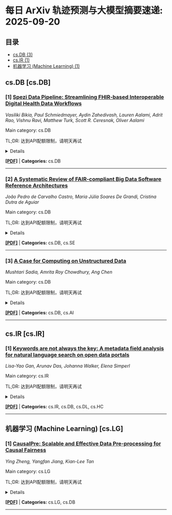 # 每日 ArXiv 轨迹预测与大模型摘要速递: 2025-09-20

## 目录

- [cs.DB (3)](#cs-db)
- [cs.IR (1)](#cs-ir)
- [机器学习 (Machine Learning) (1)](#cs-lg)

## cs.DB [cs.DB]
### [1] [Spezi Data Pipeline: Streamlining FHIR-based Interoperable Digital Health Data Workflows](https://arxiv.org/abs/2509.14296)
*Vasiliki Bikia, Paul Schmiedmayer, Aydin Zahedivash, Lauren Aalami, Adrit Rao, Vishnu Ravi, Matthew Turk, Scott R. Ceresnak, Oliver Aalami*

Main category: cs.DB

TL;DR: 达到API配额限制，请明天再试


<details>
  <summary>Details</summary>
Motivation: Error: API quota exceeded

Method: Error: API quota exceeded

Result: Error: API quota exceeded

Conclusion: 请联系管理员或等待明天API配额重置。

Abstract: The increasing adoption of digital health technologies has amplified the need for robust, interoperable solutions to manage complex healthcare data. We present the Spezi Data Pipeline, an open-source Python toolkit designed to streamline the analysis of digital health data, from secure access and retrieval to processing, visualization, and export. The Pipeline is integrated into the larger Stanford Spezi open-source ecosystem for developing research and translational digital health software systems. Leveraging HL7 FHIR-based data representations, the pipeline enables standardized handling of diverse data types--including sensor-derived observations, ECG recordings, and clinical questionnaires--across research and clinical environments. We detail the modular system architecture and demonstrate its application using real-world data from the PAWS at Stanford University, in which the pipeline facilitated efficient extraction, transformation, and clinician-driven review of Apple Watch ECG data, supporting annotation and comparative analysis alongside traditional monitors. By reducing the need for bespoke development and enhancing workflow efficiency, the Spezi Data Pipeline advances the scalability and interoperability of digital health research, ultimately supporting improved care delivery and patient outcomes.

</details>

[**[PDF]**](https://arxiv.org/pdf/2509.14296) | **Categories:** cs.DB

---

### [2] [A Systematic Review of FAIR-compliant Big Data Software Reference Architectures](https://arxiv.org/abs/2509.14370)
*João Pedro de Carvalho Castro, Maria Júlia Soares De Grandi, Cristina Dutra de Aguiar*

Main category: cs.DB

TL;DR: 达到API配额限制，请明天再试


<details>
  <summary>Details</summary>
Motivation: Error: API quota exceeded

Method: Error: API quota exceeded

Result: Error: API quota exceeded

Conclusion: 请联系管理员或等待明天API配额重置。

Abstract: To meet the standards of the Open Science movement, the FAIR Principles emphasize the importance of making scientific data Findable, Accessible, Interoperable, and Reusable. Yet, creating a repository that adheres to these principles presents significant challenges. Managing large volumes of diverse research data and metadata, often generated rapidly, requires a precise approach. This necessity has led to the development of Software Reference Architectures (SRAs) to guide the implementation process for FAIR-compliant repositories. This article conducts a systematic review of research efforts focused on architectural solutions for such repositories. We detail our methodology, covering all activities undertaken in the planning and execution phases of the review. We analyze 323 references from reputable sources and expert recommendations, identifying 7 studies on general-purpose big data SRAs, 13 pipelines implementing FAIR Principles in specific contexts, and 3 FAIR-compliant big data SRAs. We provide a thorough description of their key features and assess whether the research questions posed in the planning phase were adequately addressed. Additionally, we discuss the limitations of the retrieved studies and identify tendencies and opportunities for further research.

</details>

[**[PDF]**](https://arxiv.org/pdf/2509.14370) | **Categories:** cs.DB, cs.SE

---

### [3] [A Case for Computing on Unstructured Data](https://arxiv.org/abs/2509.14601)
*Mushtari Sadia, Amrita Roy Chowdhury, Ang Chen*

Main category: cs.DB

TL;DR: 达到API配额限制，请明天再试


<details>
  <summary>Details</summary>
Motivation: Error: API quota exceeded

Method: Error: API quota exceeded

Result: Error: API quota exceeded

Conclusion: 请联系管理员或等待明天API配额重置。

Abstract: Unstructured data, such as text, images, audio, and video, comprises the vast majority of the world's information, yet it remains poorly supported by traditional data systems that rely on structured formats for computation. We argue for a new paradigm, which we call computing on unstructured data, built around three stages: extraction of latent structure, transformation of this structure through data processing techniques, and projection back into unstructured formats. This bi-directional pipeline allows unstructured data to benefit from the analytical power of structured computation, while preserving the richness and accessibility of unstructured representations for human and AI consumption. We illustrate this paradigm through two use cases and present the research components that need to be developed in a new data system called MXFlow.

</details>

[**[PDF]**](https://arxiv.org/pdf/2509.14601) | **Categories:** cs.DB, cs.AI

---


## cs.IR [cs.IR]
### [1] [Keywords are not always the key: A metadata field analysis for natural language search on open data portals](https://arxiv.org/abs/2509.14457)
*Lisa-Yao Gan, Arunav Das, Johanna Walker, Elena Simperl*

Main category: cs.IR

TL;DR: 达到API配额限制，请明天再试


<details>
  <summary>Details</summary>
Motivation: Error: API quota exceeded

Method: Error: API quota exceeded

Result: Error: API quota exceeded

Conclusion: 请联系管理员或等待明天API配额重置。

Abstract: Open data portals are essential for providing public access to open datasets. However, their search interfaces typically rely on keyword-based mechanisms and a narrow set of metadata fields. This design makes it difficult for users to find datasets using natural language queries. The problem is worsened by metadata that is often incomplete or inconsistent, especially when users lack familiarity with domain-specific terminology. In this paper, we examine how individual metadata fields affect the success of conversational dataset retrieval and whether LLMs can help bridge the gap between natural queries and structured metadata. We conduct a controlled ablation study using simulated natural language queries over real-world datasets to evaluate retrieval performance under various metadata configurations. We also compare existing content of the metadata field 'description' with LLM-generated content, exploring how different prompting strategies influence quality and impact on search outcomes. Our findings suggest that dataset descriptions play a central role in aligning with user intent, and that LLM-generated descriptions can support effective retrieval. These results highlight both the limitations of current metadata practices and the potential of generative models to improve dataset discoverability in open data portals.

</details>

[**[PDF]**](https://arxiv.org/pdf/2509.14457) | **Categories:** cs.IR, cs.DB, cs.DL, cs.HC

---


## 机器学习 (Machine Learning) [cs.LG]
### [1] [CausalPre: Scalable and Effective Data Pre-processing for Causal Fairness](https://arxiv.org/abs/2509.15199)
*Ying Zheng, Yangfan Jiang, Kian-Lee Tan*

Main category: cs.LG

TL;DR: 达到API配额限制，请明天再试


<details>
  <summary>Details</summary>
Motivation: Error: API quota exceeded

Method: Error: API quota exceeded

Result: Error: API quota exceeded

Conclusion: 请联系管理员或等待明天API配额重置。

Abstract: Causal fairness in databases is crucial to preventing biased and inaccurate outcomes in downstream tasks. While most prior work assumes a known causal model, recent efforts relax this assumption by enforcing additional constraints. However, these approaches often fail to capture broader attribute relationships that are critical to maintaining utility. This raises a fundamental question: Can we harness the benefits of causal reasoning to design efficient and effective fairness solutions without relying on strong assumptions about the underlying causal model? In this paper, we seek to answer this question by introducing CausalPre, a scalable and effective causality-guided data pre-processing framework that guarantees justifiable fairness, a strong causal notion of fairness. CausalPre extracts causally fair relationships by reformulating the originally complex and computationally infeasible extraction task into a tailored distribution estimation problem. To ensure scalability, CausalPre adopts a carefully crafted variant of low-dimensional marginal factorization to approximate the joint distribution, complemented by a heuristic algorithm that efficiently tackles the associated computational challenge. Extensive experiments on benchmark datasets demonstrate that CausalPre is both effective and scalable, challenging the conventional belief that achieving causal fairness requires trading off relationship coverage for relaxed model assumptions.

</details>

[**[PDF]**](https://arxiv.org/pdf/2509.15199) | **Categories:** cs.LG, cs.DB

---
